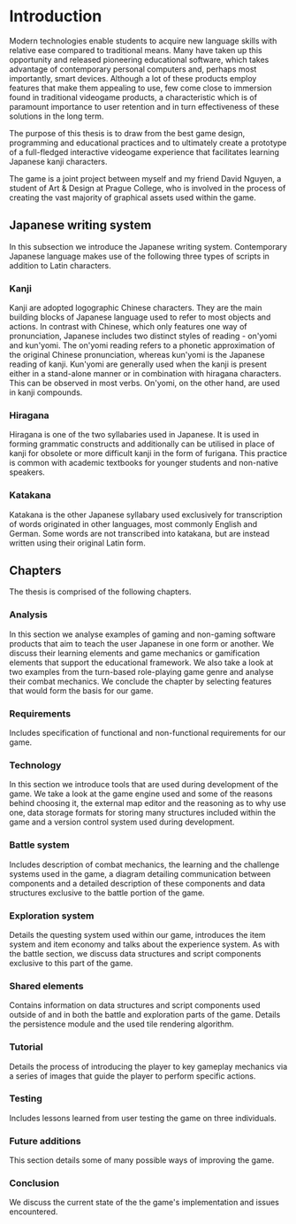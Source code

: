 # Introduction

Modern technologies enable students to acquire new language skills with relative ease compared to traditional means. Many have taken up this opportunity and released pioneering educational software, which takes advantage of contemporary personal computers and, perhaps most importantly, smart devices. Although a lot of these products employ features that make them appealing to use, few come close to immersion found in traditional videogame products, a characteristic which is of paramount importance to user retention and in turn effectiveness of these solutions in the long term.

The purpose of this thesis is to draw from the best game design, programming and educational practices and to ultimately create a prototype of a full-fledged interactive videogame experience that facilitates learning Japanese kanji characters.

The game is a joint project between myself and my friend David Nguyen, a student of Art & Design at Prague College, who is involved in the process of creating the vast majority of graphical assets used within the game.

## Japanese writing system

In this subsection we introduce the Japanese writing system. Contemporary Japanese language makes use of the following three types of scripts in addition to Latin characters.

### Kanji

Kanji are adopted logographic Chinese characters. They are the main building blocks of Japanese language used to refer to most objects and actions. In contrast with Chinese, which only features one way of pronunciation, Japanese includes two distinct styles of reading - on'yomi and kun'yomi. The on'yomi reading refers to a phonetic approximation of the original Chinese pronunciation, whereas kun'yomi is the Japanese reading of kanji. Kun'yomi are generally used when the kanji is present either in a stand-alone manner or in combination with hiragana characters. This can be observed in most verbs. On'yomi, on the other hand, are used in kanji compounds.

### Hiragana

Hiragana is one of the two syllabaries used in Japanese. It is used in forming grammatic constructs and additionally can be utilised in place of kanji for obsolete or more difficult kanji in the form of furigana. This practice is common with academic textbooks for younger students and non-native speakers.

### Katakana

Katakana is the other Japanese syllabary used exclusively for transcription of words originated in other languages, most commonly English and German. Some words are not transcribed into katakana, but are instead written using their original Latin form.

## Chapters

The thesis is comprised of the following chapters.

### Analysis

In this section we analyse examples of gaming and non-gaming software products that aim to teach the user Japanese in one form or another. We discuss their learning elements and game mechanics or gamification elements that support the educational framework. We also take a look at two examples from the turn-based role-playing game genre and analyse their combat mechanics. We conclude the chapter by selecting features that would form the basis for our game.

### Requirements

Includes specification of functional and non-functional requirements for our game.

### Technology

In this section we introduce tools that are used during development of the game. We take a look at the game engine used and some of the reasons behind choosing it, the external map editor and the reasoning as to why use one, data storage formats for storing many structures included within the game and a version control system used during development.

### Battle system

Includes description of combat mechanics, the learning and the challenge systems used in the game, a diagram detailing communication between components and a detailed description of these components and data structures exclusive to the battle portion of the game.

### Exploration system

Details the questing system used within our game, introduces the item system and item economy and talks about the experience system. As with the battle section, we discuss data structures and script components exclusive to this part of the game.

### Shared elements

Contains information on data structures and script components used outside of and in both the battle and exploration parts of the game. Details the persistence module and the used tile rendering algorithm.

### Tutorial

Details the process of introducing the player to key gameplay mechanics via a series of images that guide the player to perform specific actions.

### Testing

Includes lessons learned from user testing the game on three individuals.

### Future additions

This section details some of many possible ways of improving the game.

### Conclusion

We discuss the current state of the the game's implementation and issues encountered.
